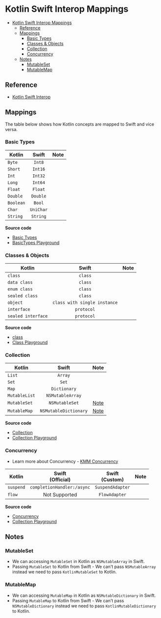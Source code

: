 # Kotlin Swift Interop Mappings

<!-- TOC -->

* [Kotlin Swift Interop Mappings](#kotlin-swift-interop-mappings)
    * [Reference](#reference)
    * [Mappings](#mappings)
        * [Basic Types](#basic-types)
        * [Classes & Objects](#classes--objects)
        * [Collection](#collection)
        * [Concurrency](#concurrency)
    * [Notes](#notes)
        * [MutableSet](#mutableset)
        * [MutableMap](#mutablemap)

<!-- TOC -->

## Reference

* [Kotlin Swift Interop](https://kotlinlang.org/docs/reference/native/objc_interop.html)

## Mappings

The table below shows how Kotlin concepts are mapped to Swift and vice versa.

### Basic Types

| Kotlin     |   Swift   | Note |
|------------|:---------:|:----:|
| `Byte`     |  `Int8`   |      | 
| `Short`    |  `Int16`  |      |
| `Int`      |  `Int32`  |      |
| `Long`     |  `Int64`  |      |
| `Float`    |  `Float`  |      |
| `Double`   | `Double`  |      |
| `Boolean`  | `Bool`    |      |
| `Char`     | `UniChar` |      |
| `String`   | `String`  |      |

**Source code**

* [Basic Types](../shared/src/commonMain/kotlin/com/vasanth/kmm/swiftinterop/basictypes)
* [BasicTypes Playground](../iosApp/playground/BasicTypesPlayground.playground)

### Classes & Objects

| Kotlin             |            Swift             | Note |
|--------------------|:----------------------------:|:----:|
| `class`            |           `class`            |      |
| `data class`       |           `class`            |      |
| `enum class`       |           `class`            |      |
| `sealed class`     |           `class`            |      |
| `object`           | `class with single instance` |      |
| `interface`        |          `protocol`          |      |
| `sealed interface` |         `protocol`           |      |

**Source code**

* [class](../shared/src/commonMain/kotlin/com/vasanth/kmm/swiftinterop/class)
* [Class Playground](../iosApp/playground/ClassPlayground.playground)

### Collection

| Kotlin        |         Swift          |        Note         |
|---------------|:----------------------:|:-------------------:|
| `List`        |        `Array`         |                     |
| `Set`         |         `Set`          |                     |
| `Map`         |      `Dictionary`      |                     |
| `MutableList` |    `NSMutableArray`    |                     |
| `MutableSet`  |     `NSMutableSet`     | [Note](#mutableset) |
| `MutableMap`  | `NSMutableDictionary`  | [Note](#mutableMap) |

**Source code**

* [Collection](../shared/src/commonMain/kotlin/com/vasanth/kmm/swiftinterop/collection)
* [Collection Playground](../iosApp/playground/CollectionPlayground.playground)

### Concurrency

* Learn more about Concurrency - [KMM Concurrency](kmm_concurrency.md)

| Kotlin    |    Swift<br/>(Official)    | Swift<br/>(Custom) | Note |
|-----------|:--------------------------:|:------------------:|:----:|
| `suspend` | `completionHandler:/async` | `SuspendAdapter`   |      |
| `flow`    |       Not Supported        |   `FlowAdapter`    |      |

**Source code**

* [Concurrency](../shared/src/commonMain/kotlin/com/vasanth/kmm/swiftinterop/concurrency)
* [Collection Playground](../iosApp/playground/CollectionPlayground.playground)

## Notes

### MutableSet

* We can accessing `MutableSet` in Kotlin as `NSMutableArray`  in Swift.
* Passing `MutableSet` to Kotlin from Swift - We can't pass `NSMutableArray` instead we need to
  pass `KotlinMutableSet` to Kotlin.

### MutableMap

* We can accessing `MutableMap` in Kotlin as `NSMutableDictionary`  in Swift.
* Passing `MutableMap` to Kotlin from Swift - We can't pass `NSMutableDictionary` instead we need to
  pass `KotlinMutableDictionary` to Kotlin. 

